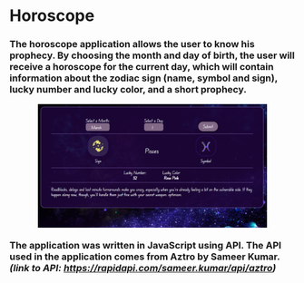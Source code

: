 # Horoscope 

<h3>
The horoscope application allows the user to know his prophecy. By choosing the month and day of birth, the user will receive a horoscope for the current day, which will contain information about the zodiac sign (name, symbol and sign), lucky number and lucky color, and a short prophecy.

<p align="center">
  <img width="80%" height="auto" src="img/horoscope.png">
</p>

The application was written in JavaScript using API.
The API used in the application comes from Aztro by Sameer Kumar.
<i> (link to API: https://rapidapi.com/sameer.kumar/api/aztro) </i>

</h3>

